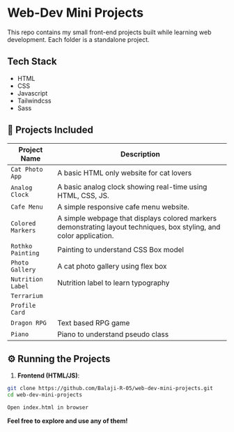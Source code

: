 # Web-Dev Mini Projects
This repo contains my small front-end projects built while learning web development. Each folder is a standalone project.

## Tech Stack

- HTML
- CSS
- Javascript
- Tailwindcss
- Sass

## 📁 Projects Included

| Project Name        | Description                                         |
|---------------------|-----------------------------------------------------|
|`Cat Photo App`      | A basic HTML only website for cat lovers | 
|`Analog Clock`      | A basic analog clock showing real-time using HTML, CSS, JS.|
|`Cafe Menu`          | A simple responsive cafe menu website.              |
|`Colored Markers`    | A simple webpage that displays colored markers demonstrating layout techniques, box styling, and color application. |
|`Rothko Painting`    | Painting to understand CSS Box model                |
|`Photo Gallery`      | A cat photo gallery using flex box                  |
|`Nutrition Label`    | Nutrition label to learn typography                 |
|`Terrarium`          ||
|`Profile Card`       ||
|`Dragon RPG`         | Text based RPG game                                 |
|`Piano`              | Piano to understand pseudo class                   |


## ⚙️ Running the Projects

1. **Frontend (HTML/JS)**:
```bash
git clone https://github.com/Balaji-R-05/web-dev-mini-projects.git
cd web-dev-mini-projects

Open index.html in browser
```

**Feel free to explore and use any of them!**